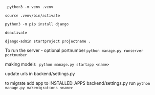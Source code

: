 ``` python3 -m venv .venv```

```source .venv/bin/activate```

```python3 -m pip install django```

```deactivate```

```django-admin startproject projectname .```

To run the server - optional portnumber
```python manage.py runserver portnumber```





making models
``` python manage.py startapp <name>```

update urls in backend/settings.py

to migrate
add app to INSTALLED_APPS backend/settings.py
run 
```python manage.py makemigrations <name>```